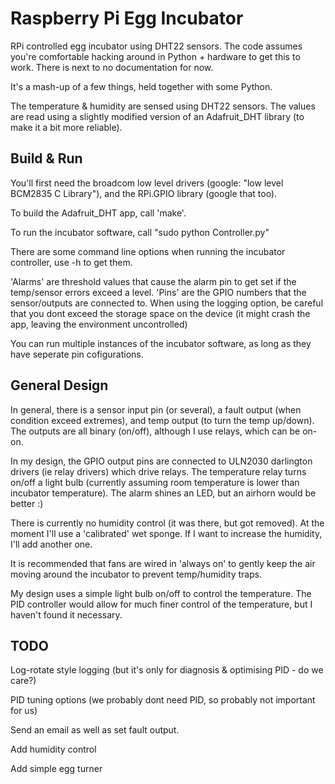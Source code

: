 Raspberry Pi Egg Incubator
=============

RPi controlled egg incubator using DHT22 sensors.  The code assumes you're comfortable hacking around in Python + hardware to get this to work.  There is next to no documentation for now.

It's a mash-up of a few things, held together with some Python.

The temperature & humidity are sensed using DHT22 sensors.  The values are read using a slightly modified version of an Adafruit_DHT library (to make it a bit more reliable).

Build & Run
-----------
You'll first need the broadcom low level drivers (google: "low level BCM2835 C Library"), and the RPi.GPIO library (google that too).


To build the Adafruit_DHT app, call 'make'.

To run the incubator software, call "sudo python Controller.py"


There are some command line options when running the incubator controller, use -h to get them.

'Alarms' are threshold values that cause the alarm pin to get set if the temp/sensor errors exceed a level.
'Pins' are the GPIO numbers that the sensor/outputs are connected to.
When using the logging option, be careful that you dont exceed the storage space on the device (it might crash the app, leaving the environment uncontrolled)

You can run multiple instances of the incubator software, as long as they have seperate pin cofigurations.

General Design
-------------
In general, there is a sensor input pin (or several), a fault output (when condition exceed extremes), and temp output (to turn the temp up/down).  The outputs are all binary (on/off), although I use relays, which can be on-on.

In my design, the GPIO output pins are connected to ULN2030 darlington drivers (ie relay drivers) which drive relays.  The temperature relay turns on/off a light bulb (currently assuming room temperature is lower than incubator temperature).  The alarm shines an LED, but an airhorn would be better :)

There is currently no humidity control (it was there, but got removed).  At the moment I'll use a 'calibrated' wet sponge.  If I want to increase the humidity, I'll add another one.

It is recommended that fans are wired in 'always on' to gently keep the air moving around the incubator to prevent temp/humidity traps.

My design uses a simple light bulb on/off to control the temperature.  The PID controller would allow for much finer control of the temperature, but I haven't found it necessary.


TODO
-------

Log-rotate style logging (but it's only for diagnosis & optimising PID - do we care?)

PID tuning options (we probably dont need PID, so probably not important for us)

Send an email as well as set fault output.

Add humidity control

Add simple egg turner

